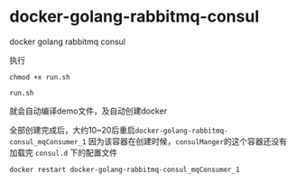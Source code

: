 # docker-golang-rabbitmq-consul
docker golang rabbitmq consul


执行
```SHELL
chmod +x run.sh

run.sh

```

就会自动编译demo文件，及自动创建docker


全部创建完成后，大约10~20后重启`docker-golang-rabbitmq-consul_mqConsumer_1`
因为该容器在创建时候，`consulManger`的这个容器还没有加载完 `consul.d` 下的配置文件

```SHELL
docker restart docker-golang-rabbitmq-consul_mqConsumer_1
```